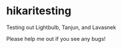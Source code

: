 # hikaritesting
Testing out Lightbulb, Tanjun, and Lavasnek

Please help me out if you see any bugs!
